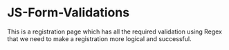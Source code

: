# JS-Form-Validations
This is a registration page which has all the required validation using Regex that we need to make a registration more logical and successful.
